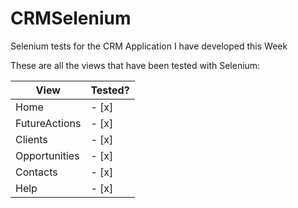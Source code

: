 # CRMSelenium
Selenium tests for the CRM Application I have developed this Week

These are all the views that have been tested with Selenium:

| View | Tested? |
| ----------- | ----------- |
| Home | - [x] |
| FutureActions | - [x] |
| Clients | - [x] |
| Opportunities | - [x] |
| Contacts | - [x] |
| Help | - [x] |
